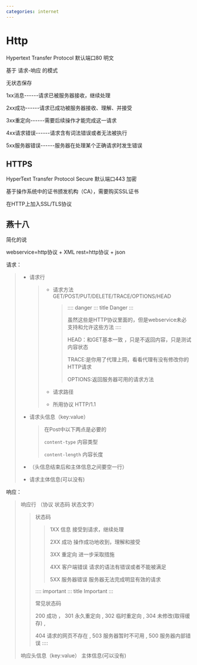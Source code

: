 ```yaml
---
categories: internet
---
```


# Http

Hypertext Transfer Protocol 默认端口80 明文

基于 请求-响应 的模式

无状态保存

1xx消息------请求已被服务器接收，继续处理

2xx成功------请求已成功被服务器接收、理解、并接受

3xx重定向------需要后续操作才能完成这一请求

4xx请求错误------请求含有词法错误或者无法被执行

5xx服务器错误------服务器在处理某个正确请求时发生错误

## HTTPS

HyperText Transfer Protocol Secure 默认端口443 加密

基于操作系统中的证书颁发机构（CA），需要购买SSL证书

在HTTP上加入SSL/TLS协议

## 燕十八

简化的说

webservice=http协议 + XML rest=http协议 + json

请求：

> - 请求行
>
>   > - 请求方法 GET/POST/PUT/DELETE/TRACE/OPTIONS/HEAD
>   >
>   >   > :::: danger
>   >   > ::: title
>   >   > Danger
>   >   > :::
>   >   >
>   >   > 虽然这些是HTTP协议里面的，但是webservice未必支持和允许这些方法
>   >   > ::::
>   >   >
>   >   > HEAD：和GET基本一致 ，只是不返回内容，只是测试内容状态
>   >   >
>   >   > TRACE:是你用了代理上网，看看代理有没有修改你的HTTP请求
>   >   >
>   >   > OPTIONS:返回服务器可用的请求方法
>   >
>   > - 请求路径
>   >
>   > - 所用协议 HTTP/1.1
>
> - 请求头信息（key:value）
>
>   > 在Post中以下两点是必要的
>   >
>   > `content-type` 内容类型
>   >
>   > `content-length` 内容长度
>
> - （头信息结束后和主体信息之间要空一行）
>
> - 请求主体信息(可以没有)

响应：

> 响应行 （协议 状态码 状态文字）
>
> > 状态码
> >
> > > 1XX 信息 接受到请求，继续处理
> > >
> > > 2XX 成功 操作成功地收到，理解和接受
> > >
> > > 3XX 重定向 进一步采取措施
> > >
> > > 4XX 客户端错误 请求的语法有错误或者不能被满足
> > >
> > > 5XX 服务器错误 服务器无法完成明显有效的请求
> >
> > :::: important
> > ::: title
> > Important
> > :::
> >
> > 常见状态码
> >
> > 200 成功 ， 301 永久重定向 , 302 临时重定向 , 304 未修改(取得缓存) ,
> >
> > 404 请求的网页不存在 , 503 服务器暂时不可用 , 500 服务器内部错误
> > ::::
>
> 响应头信息（key:value） 主体信息(可以没有)
